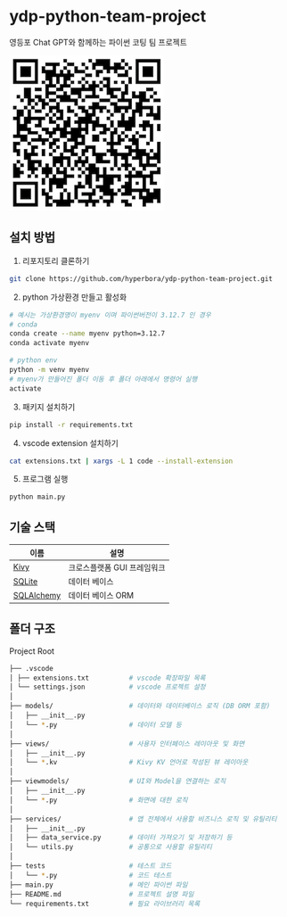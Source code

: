 # ydp-python-team-project

영등포 Chat GPT와 함께하는 파이썬 코팅 팀 프로젝트

![Github페이지](./github-url-qrcode.png)

## 설치 방법

1. 리포지토리 클론하기

```bash
git clone https://github.com/hyperbora/ydp-python-team-project.git
```

2. python 가상환경 만들고 활성화

```bash
# 예시는 가상환경명이 myenv 이며 파이썬버전이 3.12.7 인 경우
# conda
conda create --name myenv python=3.12.7
conda activate myenv
```

```bash
# python env
python -m venv myenv
# myenv가 만들어진 폴더 이동 후 폴더 아래에서 명령어 실행
activate
```

3. 패키지 설치하기

```bash
pip install -r requirements.txt
```

4. vscode extension 설치하기

```bash
cat extensions.txt | xargs -L 1 code --install-extension
```

5. 프로그램 실행

```bash
python main.py
```

## 기술 스택

| 이름                                      | 설명                        |
| ----------------------------------------- | --------------------------- |
| [Kivy](https://kivy.org/)                 | 크로스플랫폼 GUI 프레임워크 |
| [SQLite](https://www.sqlite.org/)         | 데이터 베이스               |
| [SQLAlchemy](https://www.sqlalchemy.org/) | 데이터 베이스 ORM           |

## 폴더 구조

Project Root

```bash
├── .vscode
│ ├── extensions.txt          # vscode 확장파일 목록
│ └── settings.json           # vscode 프로젝트 설정
│
├── models/                   # 데이터와 데이터베이스 로직 (DB ORM 포함)
│   ├── __init__.py
│   └── *.py                  # 데이터 모델 등
│
├── views/                    # 사용자 인터페이스 레이아웃 및 화면
│   ├── __init__.py
│   └── *.kv                  # Kivy KV 언어로 작성된 뷰 레이아웃
│
├── viewmodels/               # UI와 Model을 연결하는 로직
│   ├── __init__.py
│   └── *.py                  # 화면에 대한 로직
│
├── services/                 # 앱 전체에서 사용할 비즈니스 로직 및 유틸리티
│   ├── __init__.py
│   ├── data_service.py       # 데이터 가져오기 및 저장하기 등
│   └── utils.py              # 공통으로 사용할 유틸리티
│
├── tests                     # 테스트 코드
│   └── *.py                  # 코드 테스트
├── main.py                   # 메인 파이썬 파일
├── README.md                 # 프로젝트 설명 파일
└── requirements.txt          # 필요 라이브러리 목록
```
